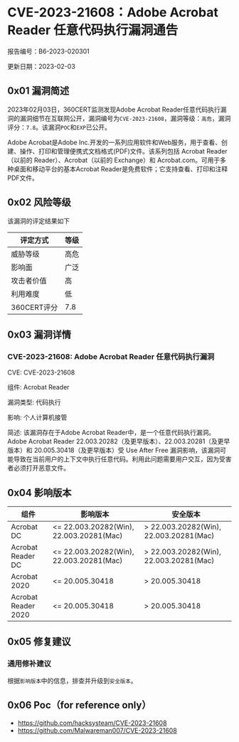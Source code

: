 # CVE-2023-21608：Adobe Acrobat Reader 任意代码执行漏洞通告

报告编号：B6-2023-020301

更新日期：2023-02-03

## 0x01  漏洞简述

2023年02月03日，360CERT监测发现Adobe Acrobat Reader任意代码执行漏洞的漏洞细节在互联网公开，漏洞编号为`CVE-2023-21608`，漏洞等级：`高危`，漏洞评分：`7.8`。该漏洞`POC`和`EXP`已公开。

Adobe Acrobat是Adobe Inc.开发的一系列应用软件和Web服务，用于查看、创建、操作、打印和管理便携式文档格式(PDF)文件。该系列包括 Acrobat Reader（以前的 Reader）、Acrobat（以前的 Exchange）和 Acrobat.com。可用于多种桌面和移动平台的基本Acrobat Reader是免费软件；它支持查看、打印和注释PDF文件。

## 0x02  风险等级

该漏洞的评定结果如下

| 评定方式    | 等级 |
| ----------- | ---- |
| 威胁等级    | 高危 |
| 影响面      | 广泛 |
| 攻击者价值  | 高   |
| 利用难度    | 低   |
| 360CERT评分 | 7.8  |

## 0x03  漏洞详情

### CVE-2023-21608: Adobe Acrobat Reader 任意代码执行漏洞

CVE: CVE-2023-21608

组件: Acrobat Reader

漏洞类型: 代码执行

影响: 个人计算机接管

简述: 该漏洞存在于Adobe Acrobat Reader中，是一个任意代码执行漏洞。Adobe Acrobat Reader 22.003.20282（及更早版本）、22.003.20281（及更早版本）和 20.005.30418（及更早版本）受 Use After Free 漏洞影响，该漏洞可能导致在当前用户的上下文中执行任意代码。利用此问题需要用户交互，因为受害者必须打开恶意文件。

## 0x04  影响版本

| 组件                | 影响版本                                | 安全版本                               |
| ------------------- | --------------------------------------- | -------------------------------------- |
| Acrobat DC          | <= 22.003.20282(Win), 22.003.20281(Mac) | > 22.003.20282(Win), 22.003.20281(Mac) |
| Acrobat Reader DC   | <= 22.003.20282(Win), 22.003.20281(Mac) | > 22.003.20282(Win), 22.003.20281(Mac) |
| Acrobat 2020        | <= 20.005.30418                         | > 20.005.30418                         |
| Acrobat Reader 2020 | <= 20.005.30418                         | > 20.005.30418                         |

## 0x05  修复建议

### 通用修补建议

根据`影响版本`中的信息，排查并升级到`安全版本`。

## 0x06 Poc（for reference only）

- https://github.com/hacksysteam/CVE-2023-21608
- https://github.com/Malwareman007/CVE-2023-21608
